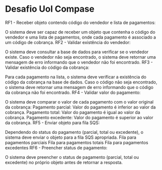 # Desafio Uol Compase

RF1 - Receber objeto contendo código do vendedor e lista de pagamentos:

O sistema deve ser capaz de receber um objeto que contenha o código do vendedor e uma lista de pagamentos, onde cada pagamento é associado a um código de cobrança.
RF2 - Validar existência do vendedor:

O sistema deve consultar a base de dados para verificar se o vendedor existe. Caso o vendedor não seja encontrado, o sistema deve retornar uma mensagem de erro informando que o vendedor não foi encontrado.
RF3 - Validar existência do código da cobrança:

Para cada pagamento na lista, o sistema deve verificar a existência do código da cobrança na base de dados. Caso o código não seja encontrado, o sistema deve retornar uma mensagem de erro informando que o código da cobrança não foi encontrado.
RF4 - Validar valor do pagamento:

O sistema deve comparar o valor de cada pagamento com o valor original da cobrança:
Pagamento parcial: Valor do pagamento é inferior ao valor da cobrança.
Pagamento total: Valor do pagamento é igual ao valor da cobrança.
Pagamento excedente: Valor do pagamento é superior ao valor da cobrança.
RF5 - Enviar objeto para fila SQS:

Dependendo do status do pagamento (parcial, total ou excedente), o sistema deve enviar o objeto para a fila SQS apropriada.
Fila para pagamentos parciais
Fila para pagamentos totais
Fila para pagamentos excedentes
RF6 - Preencher status de pagamento:

O sistema deve preencher o status de pagamento (parcial, total ou excedente) no próprio objeto antes de retornar a resposta.
